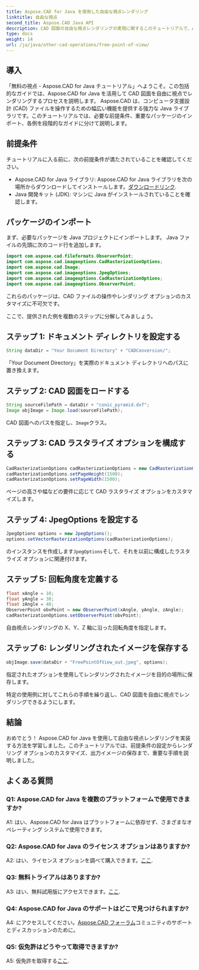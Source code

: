 ```yaml
---
title: Aspose.CAD for Java を使用した自由な視点レンダリング
linktitle: 自由な視点
second_title: Aspose.CAD Java API
description: CAD 図面の自由な視点レンダリングの実現に関するこのチュートリアルで、Aspose.CAD for Java の威力を探ってください。 Aspose.CAD の可能性を解き放ちます。
type: docs
weight: 14
url: /ja/java/other-cad-operations/free-point-of-view/
---
```

## 導入

「無料の視点 - Aspose.CAD for Java チュートリアル」へようこそ。この包括的なガイドでは、Aspose.CAD for Java を活用して CAD 図面を自由に視点でレンダリングするプロセスを説明します。 Aspose.CAD は、コンピュータ支援設計 (CAD) ファイルを操作するための幅広い機能を提供する強力な Java ライブラリです。このチュートリアルでは、必要な前提条件、重要なパッケージのインポート、各例を段階的なガイドに分けて説明します。

## 前提条件

チュートリアルに入る前に、次の前提条件が満たされていることを確認してください。
-  Aspose.CAD for Java ライブラリ: Aspose.CAD for Java ライブラリを次の場所からダウンロードしてインストールします。[ダウンロードリンク](https://releases.aspose.com/cad/java/).
- Java 開発キット (JDK): マシンに Java がインストールされていることを確認します。

## パッケージのインポート

まず、必要なパッケージを Java プロジェクトにインポートします。 Java ファイルの先頭に次のコード行を追加します。
```java
import com.aspose.cad.fileformats.ObserverPoint;
import com.aspose.cad.imageoptions.CadRasterizationOptions;
import com.aspose.cad.Image;
import com.aspose.cad.imageoptions.JpegOptions;
import com.aspose.cad.imageoptions.CadRasterizationOptions;
import com.aspose.cad.imageoptions.ObserverPoint;
```

これらのパッケージは、CAD ファイルの操作やレンダリング オプションのカスタマイズに不可欠です。

ここで、提供された例を複数のステップに分解してみましょう。

## ステップ 1: ドキュメント ディレクトリを設定する

```java
String dataDir = "Your Document Directory" + "CADConversion/";
```

「Your Document Directory」を実際のドキュメント ディレクトリへのパスに置き換えます。

## ステップ 2: CAD 図面をロードする

```java
String sourceFilePath = dataDir + "conic_pyramid.dxf";
Image objImage = Image.load(sourceFilePath);
```

CAD 図面へのパスを指定し、`Image`クラス。

## ステップ 3: CAD ラスタライズ オプションを構成する

```java
CadRasterizationOptions cadRasterizationOptions = new CadRasterizationOptions();
cadRasterizationOptions.setPageHeight(1500);
cadRasterizationOptions.setPageWidth(1500);
```

ページの高さや幅などの要件に応じて CAD ラスタライズ オプションをカスタマイズします。

## ステップ 4: JpegOptions を設定する

```java
JpegOptions options = new JpegOptions();
options.setVectorRasterizationOptions(cadRasterizationOptions);
```

のインスタンスを作成します`JpegOptions`そして、それを以前に構成したラスタライズ オプションに関連付けます。

## ステップ 5: 回転角度を定義する

```java
float xAngle = 10;
float yAngle = 30;
float zAngle = 40;
ObserverPoint obvPoint = new ObserverPoint(xAngle, yAngle, zAngle);
cadRasterizationOptions.setObserverPoint(obvPoint);
```

自由視点レンダリングの X、Y、Z 軸に沿った回転角度を指定します。

## ステップ 6: レンダリングされたイメージを保存する

```java
objImage.save(dataDir + "FreePointOfView_out.jpeg", options);
```

指定されたオプションを使用してレンダリングされたイメージを目的の場所に保存します。

特定の使用例に対してこれらの手順を繰り返し、CAD 図面を自由に視点でレンダリングできるようにします。

## 結論

おめでとう！ Aspose.CAD for Java を使用して自由な視点レンダリングを実装する方法を学習しました。このチュートリアルでは、前提条件の設定からレンダリング オプションのカスタマイズ、出力イメージの保存まで、重要な手順を説明しました。

## よくある質問

### Q1: Aspose.CAD for Java を複数のプラットフォームで使用できますか?

A1: はい、Aspose.CAD for Java はプラットフォームに依存せず、さまざまなオペレーティング システムで使用できます。

### Q2: Aspose.CAD for Java のライセンス オプションはありますか?

 A2: はい、ライセンス オプションを調べて購入できます。[ここ](https://purchase.aspose.com/buy).

### Q3: 無料トライアルはありますか?

 A3: はい、無料試用版にアクセスできます。[ここ](https://releases.aspose.com/).

### Q4: Aspose.CAD for Java のサポートはどこで見つけられますか?

 A4: にアクセスしてください。[Aspose.CAD フォーラム](https://forum.aspose.com/c/cad/19)コミュニティのサポートとディスカッションのために。

### Q5: 仮免許はどうやって取得できますか?

 A5: 仮免許を取得する[ここ](https://purchase.aspose.com/temporary-license/).